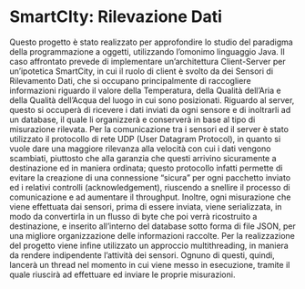 # SmartCIty: Rilevazione Dati   
Questo progetto è stato realizzato per approfondire lo studio del paradigma della
programmazione a oggetti, utilizzando l’omonimo linguaggio Java.
Il caso affrontato prevede di implementare un’architettura Client-Server per un’ipotetica
SmartCity, in cui il ruolo di client è svolto da dei Sensori di Rilevamento Dati, che si occupano
principalmente di raccogliere informazioni riguardo il valore della Temperatura, della Qualità
dell’Aria e della Qualità dell’Acqua del luogo in cui sono posizionati. Riguardo al server, questo
si occuperà di ricevere i dati inviati da ogni sensore e di inoltrarli ad un database, il quale li
organizzerà e conserverà in base al tipo di misurazione rilevata.
Per la comunicazione tra i sensori ed il server è stato utilizzato il protocollo di rete UDP (User
Datagram Protocol), in quanto si vuole dare una maggiore rilevanza alla velocità con cui i dati
vengono scambiati, piuttosto che alla garanzia che questi arrivino sicuramente a destinazione ed
in maniera ordinata; questo protocollo infatti permette di evitare la creazione di una connessione
“sicura” per ogni pacchetto inviato ed i relativi controlli (acknowledgement), riuscendo a snellire
il processo di comunicazione e ad aumentare il throughput. Inoltre, ogni misurazione che viene
effettuata dai sensori, prima di essere inviata, viene serializzata, in modo da convertirla in un
flusso di byte che poi verrà ricostruito a destinazione, e inserito all’interno del database sotto
forma di file JSON, per una migliore organizzazione delle informazioni raccolte.
Per la realizzazione del progetto viene infine utilizzato un approccio multithreading, in maniera
da rendere indipendente l’attività dei sensori. Ognuno di questi, quindi, lancerà un thread nel
momento in cui viene messo in esecuzione, tramite il quale riuscirà ad effettuare ed inviare le
proprie misurazioni.
